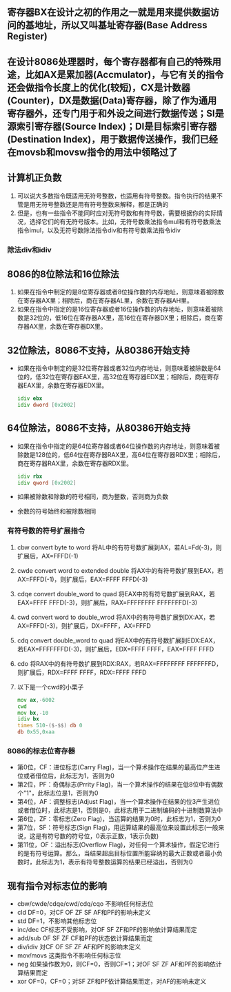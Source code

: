 ## 寄存器BX在设计之初的作用之一就是用来提供数据访问的基地址，所以又叫基址寄存器(Base Address Register)

## 在设计8086处理器时，每个寄存器都有自己的特殊用途，比如AX是累加器(Accmulator)，与它有关的指令还会做指令长度上的优化(较短)，CX是计数器(Counter)，DX是数据(Data)寄存器，除了作为通用寄存器外，还专门用于和外设之间进行数据传送；SI是源索引寄存器(Source Index)；DI是目标索引寄存器(Destination Index)，用于数据传送操作，我们已经在movsb和movsw指令的用法中领略过了

## 计算机正负数
1. 可以说大多数指令既适用无符号整数，也适用有符号整数。指令执行的结果不管是用无符号整数还是用有符号整数来解释，都是正确的
2. 但是，也有一些指令不能同时应对无符号数和有符号数，需要根据你的实际情况，选择它们的有无符号版本。比如，无符号数乘法指令mul和有符号数乘法指令imul，以及无符号数除法指令div和有符号数乘法指令idiv

### 除法div和idiv
## 8086的8位除法和16位除法
1. 如果在指令中制定的是8位寄存器或者8位操作数的内存地址，则意味着被除数在寄存器AX里；相除后，商在寄存器AL里，余数在寄存器AH里。
2. 如果在指令中指定的是16位寄存器或者16位操作数的内存地址，则意味着被除数是32位的，低16位在寄存器AX里，高16位在寄存器DX里；相除后，商在寄存器AX里，余数在寄存器DX里。

## 32位除法，8086不支持，从80386开始支持
- 如果在指令中制定的是32位寄存器或者32位内存地址，则意味着被除数是64位的，低32位在寄存器EAX里，高32位在寄存器EDX里；相除后，商在寄存器EAX里，余数在寄存器EDX里。


    ```asm
    idiv ebx
    idiv dword [0x2002]
    ```


## 64位除法，8086不支持，从80386开始支持
- 如果在指令中指定的是64位寄存器或者64位操作数的内存地址，则意味着被除数是128位的，低64位在寄存器RAX里，高64位在寄存器RDX里；相除后，商在寄存器RAX里，余数在寄存器RDX里。


    ```asm
    idiv rbx
    idiv qword [0x2002]
    ```

- 如果被除数和除数的符号相同，商为整数，否则商为负数
- 余数的符号始终和被除数相同


### 有符号数的符号扩展指令
1. cbw convert byte to word 将AL中的有符号数扩展到AX，若AL=Fd(-3)，则扩展后，AX=FFFD(-1)
2. cwde convert word to extended double 将AX中的有符号数扩展到EAX，若AX=FFFD(-1)，则扩展后，EAX=FFFF FFFD(-3)
3. cdqe convert double_word to quad 将EAX中的有符号数扩展到RAX，若EAX=FFFF FFFD(-3)，则扩展后，RAX=FFFFFFFF FFFFFFFD(-3)
4. cwd convert word to double_wrod  将AX中的有符号数扩展到DX:AX，若AX=FFFD(-3)，则扩展后，DX=FFFF，AX=FFFD
5. cdq convert double_word to quad 将EAX中的有符号数扩展到EDX:EAX，若EAX=FFFFFFFD(-3)，则扩展后，EDX=FFFF FFFF，EAX=FFFF FFFD
6. cdo 将RAX中的有符号数扩展到RDX:RAX，若RAX=FFFFFFFF FFFFFFFD，则扩展后，RDX=FFFF FFFF，RDX=FFFF FFFD 
7. 以下是一个cwd的小栗子


    ```asm
    mov ax,-6002
    cwd
    mov bx,-10
    idiv bx
    times 510-($-$$) db 0
    db 0x55,0xaa
    ```

### 8086的标志位寄存器
- 第0位，CF：进位标志(Carry Flag)，当一个算术操作在结果的最高位产生进位或者借位后，此标志为1，否则为0
- 第2位，PF：奇偶标志(Prrity Flag)，当一个算术操作的结果在低8位中有偶数个"1"，此标志位是1，否则为0
- 第4位，AF：调整标志(Adjust Flag)，当一个算术操作在结果的位3产生进位或者借位时，此标志是1，否则是0，此标志用于二进制编码的十进制数算法中
- 第6位，ZF：零标志(Zero Flag)，当运算的结果为0时，此标志为1，否则为0
- 第7位，SF：符号标志(Sign Flag)，用运算结果的最高位来设置此标志(一般来说，这是有符号数的符号位，0表示正数，1表示负数)
- 第11位，OF：溢出标志(Overflow Flag)，对任何一个算术操作，假定它进行的是有符号运算。那么，当结果超出目标位置所能容纳的最大正数或者最小负数时，此标志为1，表示有符号整数运算的结果已经溢出，否则为0

## 现有指令对标志位的影响
- cbw/cwde/cdqe/cwd/cdq/cqo 不影响任何标志位
- cld DF=0，对CF OF ZF SF AF和PF的影响未定义
- std DF=1，不影响其他标志位
- inc/dec CF标志不受影响，对OF SF ZF和PF的影响依计算结果而定
- add/sub OF SF ZF CF和PF的状态依计算结果而定
- div/idiv 对CF OF SF ZF AF和PF的影响未定义
- mov/movs 这类指令不影响任何标志位
- neg 如果操作数为0，则CF=0，否则CF=1；对OF SF ZF AF和PF的影响依计算结果而定
- xor OF=0，CF=0；对SF ZF和PF依计算结果而定，对AF的影响未定义
